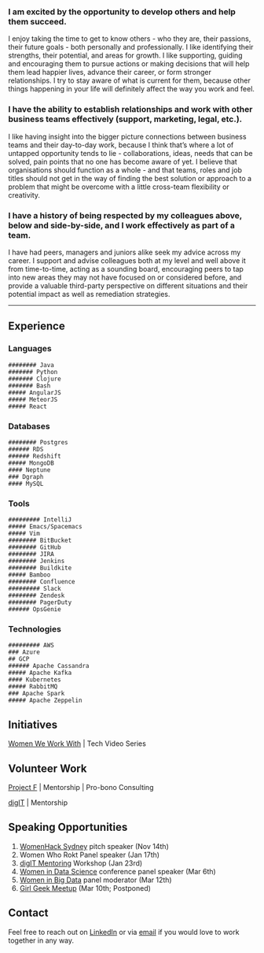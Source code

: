 ### I am excited by the opportunity to develop others and help them succeed.

I enjoy taking the time to get to know others - who they are, their passions, their future goals - both personally and professionally. I like identifying their strengths, their potential, and areas for growth. I like supporting, guiding and encouraging them to pursue actions or making decisions that will help them lead happier lives, advance their career, or form stronger relationships. I try to stay aware of what is current for them, because other things happening in your life will definitely affect the way you work and feel.

### I have the ability to establish relationships and work with other business teams effectively (support, marketing, legal, etc.).

I like having insight into the bigger picture connections between business teams and their day-to-day work, because I think that’s where a lot of untapped opportunity tends to lie - collaborations, ideas, needs that can be solved, pain points that no one has become aware of yet. I believe that organisations should function as a whole - and that teams, roles and job titles should not get in the way of finding the best solution or approach to a problem that might be overcome with a little cross-team flexibility or creativity.

### I have a history of being respected by my colleagues above, below and side-by-side, and I work effectively as part of a team.

I have had peers, managers and juniors alike seek my advice across my career. I support and advise colleagues both at my level and well above it from time-to-time, acting as a sounding board, encouraging peers to tap into new areas they may not have focused on or considered before, and provide a valuable third-party perspective on different situations and their potential impact as well as remediation strategies.

---

## Experience

### Languages

```
######## Java
####### Python
####### Clojure
####### Bash
##### AngularJS
##### MeteorJS
##### React
```

### Databases

```
######## Postgres
###### RDS
###### Redshift
##### MongoDB
#### Neptune
### Dgraph
#### MySQL
```

### Tools

```
######### IntelliJ
##### Emacs/Spacemacs
##### Vim
######## BitBucket
######## GitHub
######## JIRA
######## Jenkins
######## Buildkite
##### Bamboo
######## Confluence
######### Slack
######## Zendesk
######## PagerDuty
###### OpsGenie
```

### Technologies

```
######### AWS
### Azure
## GCP
###### Apache Cassandra
##### Apache Kafka
#### Kubernetes
##### RabbitMQ
### Apache Spark
##### Apache Zeppelin
```

## Initiatives

[Women We Work With](https://www.womenweworkwith.com) | Tech Video Series

## Volunteer Work

[Project F](https://www.projectf.com.au/) | Mentorship | Pro-bono Consulting

[digIT](https://www.amt.edu.au/digit) | Mentorship

## Speaking Opportunities

1. [WomenHack Sydney](https://www.eventbrite.com/e/womenhack-sydney-employer-ticket-nov-14-2019-tickets-51582998136) pitch speaker (Nov 14th)
2. Women Who Rokt Panel speaker (Jan 17th)
3. [digIT Mentoring](https://www.amt.edu.au/digit) Workshop (Jan 23rd)
4. [Women in Data Science](https://www.eventbrite.com/e/women-in-data-science-sydney-conference-tickets-87609623743) conference panel speaker (Mar 6th)
5. [Women in Big Data](https://www.eventbrite.com.au/e/women-in-big-data-sydney-launch-tickets-89382327949) panel moderator (Mar 12th)
6. [Girl Geek Meetup]((https://www.meetup.com/Girl-Geek-Sydney/events/268892411)) (Mar 10th; Postponed)

## Contact

Feel free to reach out on [LinkedIn](https://www.linkedin.com/in/laviniak/) or via [email](mailto:lavinia.kana@gmail.com) if you would love to work together in any way.

